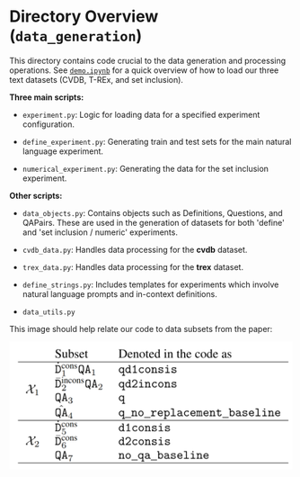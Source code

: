 # Directory Overview (`data_generation`)

This directory contains code crucial to the data generation and processing operations. See [`demo.ipynb`](demo.ipynb) for a quick overview of how to load our three text datasets (CVDB, T-REx, and set inclusion).

**Three main scripts:**
- `experiment.py`: Logic for loading data for a specified experiment configuration.

- `define_experiment.py`: Generating train and test sets for the main natural language experiment.

- `numerical_experiment.py`: Generating the data for the set inclusion experiment.

**Other scripts:**
- `data_objects.py`: Contains objects such as Definitions, Questions, and QAPairs. These are used in the generation of datasets for both 'define' and 'set inclusion / numeric' experiments.

- `cvdb_data.py`: Handles data processing for the **cvdb** dataset.

- `trex_data.py`: Handles data processing for the **trex** dataset.

- `define_strings.py`: Includes templates for experiments which involve natural language prompts and in-context definitions.

- `data_utils.py`


This image should help relate our code to data subsets from the paper:

![Image](code-notation.png?raw=true "Code notation")
